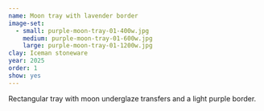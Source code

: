 ```yaml
---
name: Moon tray with lavender border
image-set:
  - small: purple-moon-tray-01-400w.jpg
    medium: purple-moon-tray-01-600w.jpg
    large: purple-moon-tray-01-1200w.jpg
clay: Iceman stoneware
year: 2025
order: 1
show: yes
---
```


Rectangular tray with moon underglaze transfers and a light purple border.